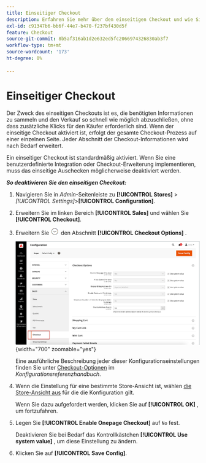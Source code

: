 ```yaml
---
title: Einseitiger Checkout
description: Erfahren Sie mehr über den einseitigen Checkout und wie Sie damit einen optimierten Checkout-Prozess für Ihren Store bereitstellen können.
exl-id: c91347b6-bb6f-44e7-b470-f237bf430d5f
feature: Checkout
source-git-commit: 8b5af316ab1d2e632ed5fc2066974326830ab3f7
workflow-type: tm+mt
source-wordcount: '173'
ht-degree: 0%

---
```


# Einseitiger Checkout

Der Zweck des einseitigen Checkouts ist es, die benötigten Informationen zu sammeln und den Verkauf so schnell wie möglich abzuschließen, ohne dass zusätzliche Klicks für den Käufer erforderlich sind. Wenn der einseitige Checkout aktiviert ist, erfolgt der gesamte Checkout-Prozess auf einer einzelnen Seite. Jeder Abschnitt der Checkout-Informationen wird nach Bedarf erweitert.

Ein einseitiger Checkout ist standardmäßig aktiviert. Wenn Sie eine benutzerdefinierte Integration oder Checkout-Erweiterung implementieren, muss das einseitige Auschecken möglicherweise deaktiviert werden.

**_So deaktivieren Sie den einseitigen Checkout:_**

1. Navigieren Sie in _Admin_-Seitenleiste zu **[!UICONTROL Stores]** > _[!UICONTROL Settings]_>**[!UICONTROL Configuration]**.

1. Erweitern Sie im linken Bereich **[!UICONTROL Sales]** und wählen Sie **[!UICONTROL Checkout]**.

1. Erweitern Sie ![Erweiterungsauswahl](../assets/icon-display-expand.png) den Abschnitt **[!UICONTROL Checkout Options]** .

   ![Konfiguration - Checkout-Optionen](./assets/checkout-checkout-options.png){width="700" zoomable="yes"}

   Eine ausführliche Beschreibung jeder dieser Konfigurationseinstellungen finden Sie unter [Checkout-Optionen](../configuration-reference/sales/checkout.md#checkout-options) im _Konfigurationsreferenzhandbuch_.

1. Wenn die Einstellung für eine bestimmte Store-Ansicht ist, wählen [die Store-Ansicht aus](../configuration-reference/scope-change.md#set-the-scope) für die die Konfiguration gilt.

   Wenn Sie dazu aufgefordert werden, klicken Sie auf **[!UICONTROL OK]** , um fortzufahren.

1. Legen Sie **[!UICONTROL Enable Onepage Checkout]** auf `No` fest.

   Deaktivieren Sie bei Bedarf das Kontrollkästchen **[!UICONTROL Use system value]** , um diese Einstellung zu ändern.

1. Klicken Sie auf **[!UICONTROL Save Config]**.
